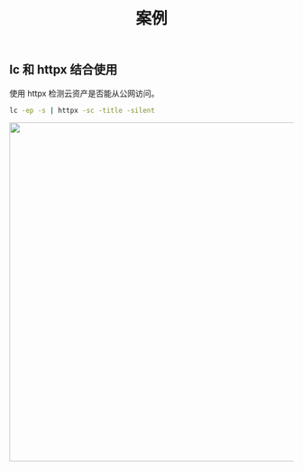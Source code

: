 ﻿---
title: 案例
---

## lc 和 httpx 结合使用

使用 httpx 检测云资产是否能从公网访问。

```sh
lc -ep -s | httpx -sc -title -silent
```

<div align=center><img width="600" src="/img/2000000028.png"></div></br>


<Vssue />

<script>
export default {
    mounted () {
      this.$page.lastUpdated = "2024 年 4 月 6 日"
    }
  }
</script>